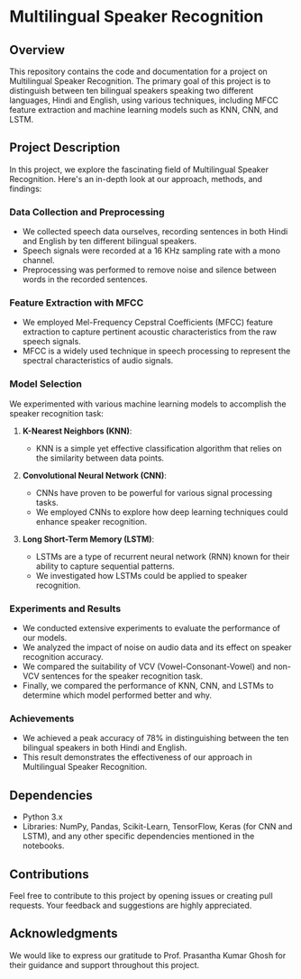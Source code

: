 # Multilingual Speaker Recognition

## Overview
This repository contains the code and documentation for a project on Multilingual Speaker Recognition. The primary goal of this project is to distinguish between ten bilingual speakers speaking two different languages, Hindi and English, using various techniques, including MFCC feature extraction and machine learning models such as KNN, CNN, and LSTM.

## Project Description
In this project, we explore the fascinating field of Multilingual Speaker Recognition. Here's an in-depth look at our approach, methods, and findings:

### Data Collection and Preprocessing
- We collected speech data ourselves, recording sentences in both Hindi and English by ten different bilingual speakers.
- Speech signals were recorded at a 16 KHz sampling rate with a mono channel.
- Preprocessing was performed to remove noise and silence between words in the recorded sentences.

### Feature Extraction with MFCC
- We employed Mel-Frequency Cepstral Coefficients (MFCC) feature extraction to capture pertinent acoustic characteristics from the raw speech signals.
- MFCC is a widely used technique in speech processing to represent the spectral characteristics of audio signals.

### Model Selection
We experimented with various machine learning models to accomplish the speaker recognition task:

1. **K-Nearest Neighbors (KNN)**:
   - KNN is a simple yet effective classification algorithm that relies on the similarity between data points.

2. **Convolutional Neural Network (CNN)**:
   - CNNs have proven to be powerful for various signal processing tasks.
   - We employed CNNs to explore how deep learning techniques could enhance speaker recognition.

3. **Long Short-Term Memory (LSTM)**:
   - LSTMs are a type of recurrent neural network (RNN) known for their ability to capture sequential patterns.
   - We investigated how LSTMs could be applied to speaker recognition.

### Experiments and Results
- We conducted extensive experiments to evaluate the performance of our models.
- We analyzed the impact of noise on audio data and its effect on speaker recognition accuracy.
- We compared the suitability of VCV (Vowel-Consonant-Vowel) and non-VCV sentences for the speaker recognition task.
- Finally, we compared the performance of KNN, CNN, and LSTMs to determine which model performed better and why.

### Achievements
- We achieved a peak accuracy of 78% in distinguishing between the ten bilingual speakers in both Hindi and English.
- This result demonstrates the effectiveness of our approach in Multilingual Speaker Recognition.

## Dependencies
- Python 3.x
- Libraries: NumPy, Pandas, Scikit-Learn, TensorFlow, Keras (for CNN and LSTM), and any other specific dependencies mentioned in the notebooks.

## Contributions
Feel free to contribute to this project by opening issues or creating pull requests. Your feedback and suggestions are highly appreciated.

## Acknowledgments
We would like to express our gratitude to Prof. Prasantha Kumar Ghosh for their guidance and support throughout this project.
